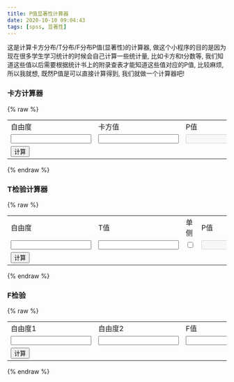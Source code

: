 ```yaml
---
title: P值显著性计算器
date: 2020-10-10 09:04:43
tags: [spss, 显著性]
---
```


<script src="/tfstats/tfstats.js"></script>

这是计算卡方分布/T分布/F分布P值(显著性)的计算器, 做这个小程序的目的是因为现在很多学生学习统计的时候会自己计算一些统计量, 比如卡方和t分数等, 
我们知道这些值以后需要根据统计书上的附录查表才能知道这些值对应的P值, 比较麻烦, 所以我就想, 既然P值是可以直接计算得到, 
我们就做一个计算器吧!

<!-- more -->

### 卡方计算器

{% raw %}
<table>
    <tr>
        <td>自由度</td><td>卡方值</td><td>P值</td>
    </tr>
    <tr>
        <td><input class="form-control" type="number" id="df1" step="1"></td>
        <td><input class="form-control" type="number" id="chi1"></td>
        <td><input class="form-control" type="number" id="p1" disabled></td>
    </tr>
    <tr>
        <td>
            <button class="btn btn-block" onclick="calculateChi()">计算</button>
        </td>
        <td colspan="2">
        </td>
    </tr>
</table>
<script>
    function calculateChi(){
        let df = $('#df1').val()
        let chi = $('#chi1').val()
        if(df!="" && chi!=""){
            try{
                df = parseInt(df)
                chi = parseFloat(chi)
                let cdf = tfstats.utils.jstat.chisquare.cdf;
                let p = 1-cdf(chi, df)
                $('#p1').val(p)

            }catch(e){
                console.log(e)
                alert('计算过程发生错误')
            }
        }else{
            alert('数据不全')
        }
    }
</script>
{% endraw %}

### T检验计算器


{% raw %}
<table>
    <tr>
        <td>自由度</td><td>T值</td><td>单侧</td><td>P值</td>
    </tr>
    <tr>
        <td><input class="form-control" type="number" id="df2" step="1"></td>
        <td><input class="form-control" type="number" id="t2"></td>
        <td><input class="form-control" type="checkbox" id="side2"></td>
        <td><input class="form-control" type="number" id="p2" disabled></td>
    </tr>
    <tr>
        <td>
            <button class="btn btn-block" onclick="calculateTtest()">计算</button>
        </td>
        <td colspan="3">
        </td>
    </tr>
</table>
<script>
    function calculateTtest(){
        let df = $('#df2').val()
        let t = $('#t2').val()
        let side = $('#side2').prop('checked') ? 1:2 ;
        if(df!="" && t!=""){
            try{
                df = parseInt(df)
                t = parseFloat(t)
                console.log(`t:${t}, df:${df}, type:${typeof df}`)
                let cdf = tfstats.utils.jstat.studentt.cdf;
                console.log('cdf:'+cdf(t, df))
                let p = 1-cdf(t, df)
                if(side==2){
                    p = p*2
                }
                $('#p2').val(p)

            }catch(e){
                console.log(e)
                alert('计算过程发生错误')
            }
        }else{
            alert('数据不全')
        }
    }
</script>
{% endraw %}

### F检验

  


{% raw %}
<table>
    <tr>
        <td>自由度1</td><td>自由度2</td><td>F值</td><td>P值</td>
    </tr>
    <tr>
        <td><input class="form-control" type="number" id="df13" step="1"></td>
        <td><input class="form-control" type="number" id="df23" step="1"></td>
        <td><input class="form-control" type="number" id="f3"></td>
        <td><input class="form-control" type="number" id="p3" disabled></td>
    </tr>
    <tr>
        <td>
            <button class="btn btn-block" onclick="calculateFtest()">计算</button>
        </td>
        <td colspan="3">
        </td>
    </tr>
</table>
<script>
    function calculateFtest(){
        let df1 = $('#df13').val()
        let df2 = $('#df23').val()
        let f = $('#f3').val()
        if(df1!="" && df2!="" && f!=""){
            try{
                df1 = parseInt(df1)
                df2 = parseInt(df2)
                f = parseFloat(f)
                let cdf = tfstats.utils.jstat.centralF.cdf;
                let p = 1-cdf(f, df1, df2)
                $('#p3').val(p)
            }catch(e){
                console.log(e)
                alert('计算过程发生错误')
            }
        }else{
            alert('数据不全')
        }
    }
</script>
{% endraw %}
